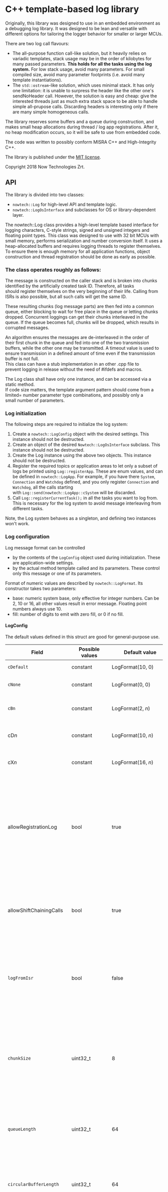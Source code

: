 # C++ template-based log library

Originally, this library was designed to use in an embedded environment as a debugging log library.
It was designed to be lean and versatile
with different options for tailoring the logger behavior for smaller
or larger MCUs. 

There are two log call flavours:
  - The all-purpose function call-like solution, but it heavily relies on variadic templates, stack usage may be in the order of kilobytes for many passed parameters. **This holds for all the tasks using the log system.** For low stack usage, avoid many parameters. For small compiled size, avoid many parameter footprints (i.e. avoid many template instantiations).
  - The `std::ostream`-like solution, which uses minimal stack. It has only one limitation: it is unable to surpress the header like the other one's sendNoHeader call. However, the solution is easy and cheap: give the interested threads just as much extra stack space to be able to handle simple all-prupose calls. Discarding headers is interesting only if there are many simple homogeneous calls.

The library reserves some buffers and a queue during construction, and makes
small heap allocations during thread / log app registrations. After it, no heap
modification occurs, so it will be safe to use from embedded code.

The code was written to possibly conform MISRA C++ and High-Integrity
C++.

The library is published under the [MIT license](https://opensource.org/licenses/MIT).

Copyright 2018 Now Technologies Zrt.

## API

The library is divided into two classes:

  - `nowtech::Log` for high-level API and template logic.
  - `nowtech::LogOsInterface` and subclasses for OS or library-dependent layer.

The nowtech::Log class provides a high-level template based interface for logging characters, C-style
strings, signed and unsigned integers and floating point types. This
class was designed to use with 32 bit MCUs with small memory, performs
serialization and number conversion itself. It uses a heap-allocated
buffers and requires logging threads to register themselves. To ensure
there is enough memory for all application functions, object
construction and thread registration should be done as early as
possible.  

### The class operates roughly as follows:

The message is constructed on the caller stack and is broken into
chunks identified by the artificially created task ID.
Therefore, all tasks should register themselves on the very beginning
of their life. Calling from ISRs is also possible, but all such calls will get the
same ID.

These resulting chunks (log message parts) are then fed into a
common queue, either blocking to wait for free place in the queue or letting
chunks dropped. Concurrent loggings can get their chunks interleaved
in the queue. If the queue becomes full, chunks will be dropped, which
results in corrupted messages.

An algorithm ensures the messages are de-interleaved in the order of
their first chunk in the queue and fed into one of the two transmission buffers,
while the other one may be transmitted. A timeout value is
used to ensure transmission in a defined amount of time even if the
transmission buffer is not full.  
This class can have a stub implementation in an other .cpp file to
prevent logging in release without the need of #ifdefs and macros.

The Log class shall have only one instance, and can be accessed via a
static method.  
If code size matters, the template argument pattern should come from a
limited= number parameter type combinations, and possibly only a
small number of parameters.

### Log initialization

The following steps are required to initialize the log system:

1.  Create a `nowtech::LogConfig` object with the desired settings.
    This instance should not be destructed.
2.  Create an object of the desired `Nowtech::LogOsInterface` subclass. This instance should not be destructed.
3.  Create the Log instance using the above two objects. This instance should not be destructed.
4.  Register the required topics or application areas to let only a
    subset of logs be printed using `Log::registerApp`. These are enum
    values, and can be defined in `nowtech::LogApp`. For example, if
    you have there `System`, `Connection` and `Watchdog` defined, and
    you only register `Connection` and `Watchdog`, all the calls
    starting with `Log::send(nowtech::LogApp::cSystem` will be
    discarded.
5.  Call `Log::registerCurrentTask();` in all the tasks you want to log
    from. This is necessary for the log system to avoid message interleaving from different tasks.

Note, the Log system behaves as a singleton, and defining two instances won't work.

### Log configuration

Log message format can be controlled

  - by the contents of the `LogConfig` object used during initialization. These are application-wide settings.
  - by the actual method template called and its parameters. These control only this message or one of its parameters.

Format of numeric values are described by `nowtech::LogFormat`. Its
constructor takes two parameters:

  - base: numeric system base, only effective for integer numbers. Can
    be 2, 10 or 16, all other values result in error message. Floating
    point numbers always use 10.
  - fill: number of digits to emit with zero fill, or 0 if no fill.

#### LogConfig

The default values defined in this struct are good for general-purpose
use.

Field | Possible values | Default value | Effect
------|-----------------|---------------|--------
`cDefault`|constant     |LogFormat(10, 0)|This is the default logging format.
`cNone`|constant        |LogFormat(0, 0)|Can be used to omit printing the next parameter = (-:
`cBn` |constant         |LogFormat(2, *n*)|Used for n-bit binary output, where *n* can be 8, 16, 24 or 32.
cD*n* |constant         |LogFormat(10, *n*)|Used for n-digit decimal output, where n can be 2-8.
cX*n* |constant         |LogFormat(16, *n*)|Used for n-digit hexadecimal output, where *n* can be 2, 4, 6 or 8.
allowRegistrationLog|bool|true          |If true, task registration will be sent to the output in the form -=- Registered task: taskname (1) -=- **Note**, systems with limited stack space and using std::ostream-like calls need to disable this, because the output is created using the stack-hungry variadic template call.
allowShiftChainingCalls|bool|true       |True means reserving a buffer of 256 * chunkSize characters to let the `std::ostream`-like calls work. Setting it false will let such calls compile, but they won't do anything.
`logFromIsr`|bool       |false          |If false, log calls from ISR are discarded. If true, logging from ISR works. However, in this mode the message may be truncated if the actual free space in the queue is too small.
`chunkSize`|uint32_t    |8              |Total message chunk size to use in queue and buffers. The net capacity is one less, because the task ID takes a character. Messages are not handled as a string of characters, but as a series of chunks. '\\n' signs the end of a message.
`queueLength`|uint32_t  |64             |Length of a queue in chunks. Increasing this value decreases the probability of message truncation when the queue stores more chunks.
`circularBufferLength`|uint32_t|64      |Length of the circular buffer used for message sorting, measured also in chunks. This should have the same length as the queue, but one can experiment with it.
`transmitBufferLength`|uint32_t|32      |Length of a buffer in the transmission double-buffer pair, in chunks. This should have half the length as the queue, but one can experiment with it. To be absolutely sure, this can have the same length as the queue, and the log system will also manage bursts of logs.
`appendStackBufferLength`|uint16_t|34   |Length of stack-reserved buffer for number to string conversion. The default value is big enough to hold 32 bit binary numbers. Can be reduced if no binary output is used and stack space is limited.
`pauseLength`|uint32_t|100              |Length of a pause in ms during waiting for transmission of the other buffer or timeout while reading from the queue.
`refreshPeriod`|uint32_t|100            |Length of the period used to wait for messages before transmitting a partially filled transmission buffer. The shorter the value the more prompt the display.
`blocks`|bool           |true           |Signs if writing the queue from tasks can block or should return on the expense of possibly losing chunks. Note, that even in blocking mode the throughput can not reach the theoretical throughput (such as UART bps limit). **Important\!** In non-blocking mode high demands will result in loss of complete messages and often an internal lockup of the log system.
`taskRepresentation`|`cNone`, `cId`, `cName`|TaskRepresentation::cId|Representation of a task in the message header, if any. It can be missing, numeric task ID or OS task name.
`appendBasePrefix`|bool |false          |True if number formatter should append 0b or 0x.
`taskIdFormat`|see LogFormat above|`cX2`|Format for displaying the task ID in the message header, if it is displayed as ID.
`tickFormat`|see LogFormat above|`cD5`|Format for displaying the OS ticks in the header, if any. Should be `LogFormat::cNone` to disable tick output.
`int8Format`|see LogFormat above|`cDefault`|Applies to numeric parameters of this type without preceding format parameter.
`int16Format`|see LogFormat above|`cDefault`|Applies to numeric parameters of this type without preceding format parameter.
`int32Format`|see LogFormat above|`cDefault`|Applies to numeric parameters of this type without preceding format parameter.
`int64Format`|see LogFormat above|`cDefault`|Applies to numeric parameters of this type without preceding format parameter.
`uint8Format`|see LogFormat above|`cDefault`|Applies to numeric parameters of this type without preceding format parameter.
`uint16Format`|see LogFormat above|`cDefault`|Applies to numeric parameters of this type without preceding format parameter.
`uint32Format`|see LogFormat above|`cDefault`|Applies to numeric parameters of this type without preceding format parameter.
`uint64Format`|see LogFormat above|`cDefault`|Applies to numeric parameters of this type without preceding format parameter.
`floatFormat`|see LogFormat above|`cD5`|Applies to numeric parameters of this type without preceding format parameter.
`doubleFormat`|see LogFormat above|`cD8`|Applies to numeric parameters of this type without preceding format parameter.
`alignSigned`|bool      |false          |If true, positive numbers will be prepended with a space to let them align negatives.

### Invocation

#### All-purpose solution

The API has for static method templates, which lets the log system be
called from any place in the application:

  - `static void send(LogApp aApp, Args... args) noexcept;`
  - `static void send(Args... args) noexcept;`
  - `static void sendNoHeader(Args... args) noexcept;`
  - `static void sendNoHeader(Args... args) noexcept;`

The ones with the name `send` behave according to the stored configuration and the actual parameter list.
The ones with the name `sendNoHeader` skip printing a header, if any defined in the config.
The ones receiving the `LogApp` parameter will emit the message
preceded by the string used to register the given `LogApp = ;`parameter
if it was actually registered. If not, the whole message is discarded.
The ones without the `LogApp` parameter will emit the message
unconditionally.

Examples:
```cpp
Log::send(nowtech::LogApp::cSystem, "uint64: ", uint64, " int64: ", int64);
Log::send("uint64: ", uint64, " int64: ", int64);
Log::sendNoHeader(nowtech::LogApp::cSystem, "uint64: ", uint64, " int64: ", int64);
Log::sendNoHeader("uint64: ", uint64, " int64: ", int64);
```

#### std::ostream-like solution

The following entry points are available:
  - `LogShiftChainHelper operator<<(ArgumentType const aValue) noexcept;`
  - `LogShiftChainHelper operator<<(LogApp const aApp) noexcept;`
  - `LogShiftChainHelper operator<<(LogFormat const &aFormat) noexcept;`
  - `LogShiftChainHelper operator<<(LogShiftChainMarker const aMarker) noexcept;`

Due to operator overloading, static access is not available, so the Log instance has to be required:

```cpp
Log::i() << uint8 << ' ' << int8 << Log::end;
Log::i() << nowtech::LogApp::cSystem << uint8 << ' ' << int8 << Log::end;
Log::i() << LC::cX2 << uint8 << int8 << Log::end;
Log::i() << Log::end;
```

**Important**: omitting Log::end from the end of the clause makes the logged content mix with contents from subsequent calls. Of course, if the once created instance is available at the call location, it can be used instead of the static call returning the same singleton.
Available parameter types to print:

Type        |Printed value          |If it can be preceded by a LogFormat parameter to change the style
------------|-----------------------|-------------------------------------------------------------------
`bool`      |false / true           |no
`char`      |the character          |no
`char*`     |the 0 terminated string|no
`uint8_t`   |formatted numeric value|yes
`uint16_t`  |formatted numeric value|yes
`uint32_t`  |formatted numeric value|yes
`uint64_t`  |formatted numeric value|yes
`int8_t`    |formatted numeric value|yes
`int16_t`   |formatted numeric value|yes
`int32_t`   |formatted numeric value|yes
`int64_t`   |formatted numeric value|yes
`float`     |formatted numeric value in exponential form|yes
`double`    |formatted numeric value in exponential form|yes
anything else, like pure `int`|`-=unknown=-`|no

The logger was initially designed for 32-bit embedded environment with possible few binary-to-printed
converter template function instantiation. From 8 to 32 bit numbers only the 32-bit versions will be created.
Using 64-bit numbers makes the compiler create the 64-bit version(s) as well, depending on the signedness
of the numbers to log.

## OS interface

Doxygen docs for `nowtech::LogOsInterface` follows:

Abstract base class for OS/architecture/dependent log functionality
under the Log class. These objects can be chained under the containing
Log  objects to let logging happen into several sinks. The instance
directly referenced by the Log object will contain OS thread to let
the actual write into the sink(s) happen independently of the
logging.  
Since this object requires OS resources, it must be constructed
during initialization of the application to be sure all resources are
granted.

### Implementations

There are several pluggable OS interfaces.

Header name            |Target          |Extensively tested|Description
-----------------------|----------------|------------------|------------
lognop.h               |imaginary /dev/null|yes            |No-operation interface for no output at all. Can be used to appearantly shut down logging at compile time.
logstmhal.h            |An STM HAL UART device|yes         |An interface for STM HAL making immediate transmits from the actual thread. This comes without any buffering or concurrency support, so messages from different threads may interleave each other.
logfreertosstmhal.h    |An STM HAL UART device|yes         |An interface for STM HAL under FreeRTOS, tested with version 9.0.0. This implementaiton is designed to put as little load on the actual thread as possible. It makes use of the built-in buffering and transmits from its own thread.
logcmsisswo.h          |CMSIS SWO       |not yet           |An interface for CMSIS SWO making immediate transmits from the actual thread. This comes without any buffering or concurrency support, so messages from different threads may interleave each other.
logfreertoscmsisswo.h  |CMSIS SWO       |not yet           |An interface for CMSIS SWO under FreeRTOS, tested with version 9.0.0. This implementaiton is designed to put as little load on the actual thread as possible. It makes use of the built-in buffering and transmits from its own thread.
logstdthreadostream.h  |std::ostream    |not yet           |An interface using STL (even for threads) and boost::lockfree::queue. Thanks to this class, this implementation is lock-free. Note, this class does not own the std::ostream and does nothing but writes to it. Opening, closing etc is responsibility of the user code. The stream should NOT throw exceptions. Note, as this interface does not know interrupts, skipping a thread registration will prevent logging from that thread.

## Compiling

The compiler must support the C++17 standard. The library was taken from a set of libraries. Maybe some HAL-related umbrella header file is missing, which is easy to reconstruct.

Compulsory files are:
  - BanCopyMove.h
  - cmsis_os_utils.cpp
  - cmsis_os_utils.h
  - log.cpp
  - log.h
  - logutil.cpp
  - logutil.h

One of these headers, and if present the related .cpp is also needed:
  - lognop.h
  - logstmhal.h
  - logfreertosstmhal.h
  - logfreertosstmhal.cpp
  - logcmsisswo.h
  - logfreertoscmsisswo.h
  - logfreertoscmsisswo.cpp
  - logstdthreadostream.h
  - logstdthreadostream.cpp

**Missing** files are:
  - stm32hal.h - this is a placeholder for a set of includes like `stm32f215xx.h`, `stm32f2xx_hal.h`, `stm32f2xx_ll_utils.h` for a given MCU.
  - stm32utils.h which should contain a function for interrupt testing, like

```cpp
namespace stm32utils {
  inline bool isInterrupt() noexcept {
    return (SCB->ICSR & SCB_ICSR_VECTACTIVE_Msk) != 0;
  }
}
```

Some interfaces need HAL callbacks. `logfreertoscmsisswo.h` needs such a function:

```cpp
extern "C" void HAL_UART_TxCpltCallback(UART_HandleTypeDef *huart) {
  if(huart == &huart3) {
    nowtech::LogFreeRtosCmsisSwo::transmitFinished();
  }
  else { // nothing to do
  }
}
```

`logfreertosstmhal.h` needs a similar one with the corresponding class name.

## TODO

  - Static entry point using a static variable stored in the
    constructor. This would be the place to distinguish between stub
    and functional versions.
  - Eliminate std::map.
  - Fix the lockup bug happening under extreme loads.
  - Fix FreeRTOS behaviour.
